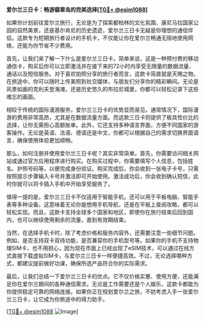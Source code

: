 **爱尔兰三日卡：畅游翡翠岛的完美选择[[TG💪+ @esim1088](https://t.me/s/esim1088)]**

如果你计划前往爱尔兰旅行，无论是为了探索都柏林的文化氛围、康尼马拉国家公园的自然美景，还是基尔肯尼的历史遗迹，爱尔兰三日卡无疑是你理想的通信伴侣。这款专为短期旅行者设计的手机卡，不仅能让你在爱尔兰畅通无阻地使用网络，还能为你节省不少费用。

首先，让我们来了解一下什么是爱尔兰三日卡。简单来说，这是一种预付费的移动通信卡，购买后你可以立即激活并在接下来的72小时内享受无限量的数据流量、通话以及短信服务。对于喜欢拍照分享的旅行者而言，这款卡简直就是天赐之物。在旅途中，你可以随时上传美照到社交媒体，与朋友们分享你的精彩瞬间。无论是风景如画的克利夫登海滩，还是历史悠久的布拉尼城堡，你都可以轻松记录下这些难忘的画面。

相较于传统的国际漫游服务，爱尔兰三日卡的优势显而易见。通常情况下，国际漫游的费用非常高昂，尤其是在数据流量方面。而这款三日卡则提供了极具性价比的选择，让你无需担心高额账单。此外，它还支持多种语言界面，方便不同国家的游客操作。无论是英语、法语、德语还是中文，你都可以根据自己的需求切换界面语言，确保使用体验更加顺畅。

那么，如何注册并使用爱尔兰三日卡呢？其实非常简单。首先，你需要访问相关网站或通过官方应用程序进行购买。在购买过程中，你需要填写个人信息，包括姓名、护照号码等，以便完成身份验证。购买完成后，你会收到一张电子卡号，只需按照提示步骤输入卡号并激活即可开始使用。激活成功后，你会收到确认短信，此时你就可以将卡插入手机中开始享受服务了。

值得一提的是，爱尔兰三日卡不仅适用于智能手机，还可以用于平板电脑、智能手表等多种设备。这意味着无论你是想用手机导航，还是在平板上查阅攻略，都可以轻松实现。而且，这款卡支持全球多个国家和地区，即使你在旅行结束后回到国内，也可以继续使用剩余的流量，直到有效期结束。

当然，在选择手机卡时，除了考虑价格和服务内容外，还需要注意一些细节问题。例如，是否支持双卡双待功能，是否兼容你的手机型号等。如果你的手机不支持物理SIM卡，也不用担心，因为现在市面上已经出现了eSIM技术，可以通过在线方式直接下载虚拟SIM卡，与爱尔兰三日卡一样便捷高效。不过，无论选择哪种方式，都建议提前做好功课，确保所选产品符合你的实际需求。

最后，让我们总结一下爱尔兰三日卡的优点。它不仅价格实惠、使用方便，还能满足你在爱尔兰期间的各种通信需求。无论是工作需要还是个人娱乐，这款卡都能为你提供稳定可靠的网络连接。如果你正在规划爱尔兰之旅，不妨考虑入手一张爱尔兰三日卡，让它成为你旅途中的得力助手。

[[TG💪+ @esim1088](https://t.me/s/esim1088) ![Image](https://i.postimg.cc/4NQfJmqS/Snipaste-2025-05-13-00-14-12.png)]